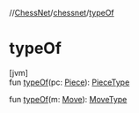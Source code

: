 //[ChessNet](../../index.md)/[chessnet](index.md)/[typeOf](type-of.md)

# typeOf

[jvm]\
fun [typeOf](type-of.md)(pc: [Piece](-piece/index.md)): [PieceType](-piece-type/index.md)

fun [typeOf](type-of.md)(m: [Move](-move/index.md)): [MoveType](-move-type/index.md)

